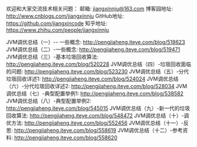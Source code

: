 欢迎和大家交流技术相关问题：
邮箱: jiangxinnju@163.com
博客园地址: <http://www.cnblogs.com/jiangxinnju>
GitHub地址: <https://github.com/jiangxincode>
知乎地址: <https://www.zhihu.com/people/jiangxinnju>

JVM调优总结（一）-- 一些概念: <http://pengjiaheng.iteye.com/blog/518623>
JVM调优总结（二）-一些概念: <http://pengjiaheng.iteye.com/blog/519471>
JVM调优总结（三）-基本垃圾回收算法: <http://pengjiaheng.iteye.com/blog/520228>
JVM调优总结（四）-垃圾回收面临的问题: <http://pengjiaheng.iteye.com/blog/523230>
JVM调优总结（五）-分代垃圾回收详述1: <http://pengjiaheng.iteye.com/blog/524024>
JVM调优总结（六）-分代垃圾回收详述2: <http://pengjiaheng.iteye.com/blog/528034>
JVM调优总结（七）-典型配置举例1: <http://pengjiaheng.iteye.com/blog/538582>
JVM调优总结（八）-典型配置举例2: <http://pengjiaheng.iteye.com/blog/545015>
JVM调优总结（九）-新一代的垃圾回收算法: <http://pengjiaheng.iteye.com/blog/548472>
JVM调优总结（十）-调优方法: <http://pengjiaheng.iteye.com/blog/552456>
JVM调优总结（十一）-反思: <http://pengjiaheng.iteye.com/blog/558619>
JVM调优总结（十二）-参考资料: <http://pengjiaheng.iteye.com/blog/558620>